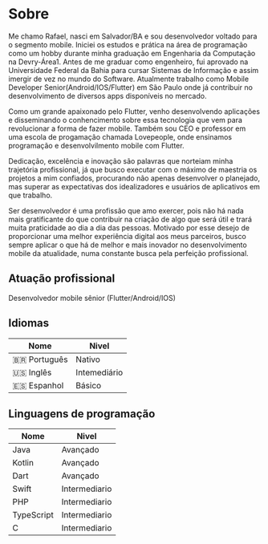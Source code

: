 # Sobre

Me chamo Rafael, nasci em Salvador/BA e sou desenvolvedor voltado para o segmento mobile. Iniciei os estudos e prática na área de programação como um hobby
durante minha graduação em Engenharia da Computação na Devry-Área1. Antes de me graduar como engenheiro,
fui aprovado na Universidade Federal da Bahia para cursar Sistemas de Informação e assim imergir de vez
no mundo do Software. Atualmente trabalho como Mobile Developer Senior(Android/IOS/Flutter) em São Paulo
onde já contribuir
no desenvolvimento de diversos apps disponíveis no mercado. 

Como um grande apaixonado pelo Flutter,
venho desenvolvendo aplicações e disseminando o conhencimento sobre essa tecnologia que vem para
revolucionar a forma de fazer mobile. Também sou CEO e professor em uma escola de progamação chamada Lovepeople, onde ensinamos programação e desenvolvilmento mobile com Flutter.


Dedicação, excelência e inovação são palavras que norteiam minha trajetória profissional, já que busco
executar com o máximo de maestria os projetos a mim confiados, procurando não apenas desenvolver o
planejado, mas superar as expectativas dos idealizadores e usuários de aplicativos em que trabalho.


Ser desenvolvedor é uma profissão que amo exercer, pois não há nada mais gratificante do que contribuir
na criação de algo que será útil e trará muita praticidade ao dia a dia das pessoas. Motivado por esse
desejo de proporcionar uma melhor experiência digital aos meus parceiros, busco sempre aplicar o que há
de melhor e mais inovador no desenvolvimento mobile da atualidade, numa constante busca pela perfeição
profissional.

## Atuação profissional

Desenvolvedor mobile sênior (Flutter/Android/IOS)

## Idiomas

| Nome    | Nivel |
| -------- | ------- |
| 🇧🇷 Português | Nativo     |
| 🇺🇸 Inglês  | Intemediário    |
| 🇪🇸 Espanhol    | Básico    |


## Linguagens de programação

| Nome    | Nivel |
| -------- | ------- |
| Java | Avançado     |
| Kotlin  | Avançado    |
| Dart    | Avançado    |
| Swift    | Intermediario    |
| PHP    | Intermediario    |
| TypeScript    | Intermediario    |
| C    | Intermediario    |
